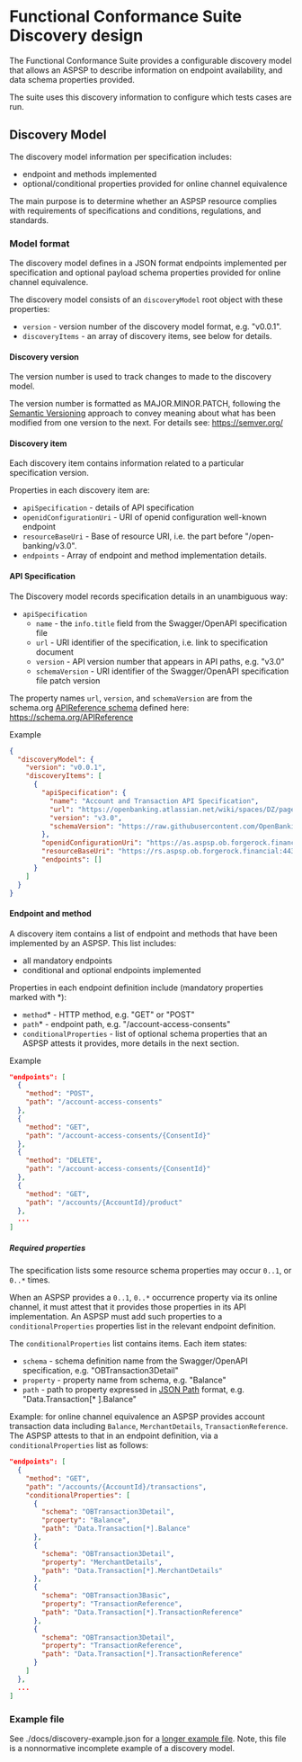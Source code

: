 # Functional Conformance Suite Discovery design

The Functional Conformance Suite provides a configurable discovery model that
allows an ASPSP to describe information on endpoint availability, and data
schema properties provided.

The suite uses this discovery information to configure which tests cases are run.

## Discovery Model

The discovery model information per specification includes:

* endpoint and methods implemented
* optional/conditional properties provided for online channel equivalence

The main purpose is to determine whether an ASPSP resource complies with
requirements of specifications and conditions, regulations, and standards.

### Model format

The discovery model defines in a JSON format endpoints implemented per
specification and optional payload schema properties provided for online channel
equivalence.

The discovery model consists of an `discoveryModel` root object with these
properties:

* `version` - version number of the discovery model format, e.g. "v0.0.1".
* `discoveryItems` - an array of discovery items, see below for details.

#### Discovery version

The version number is used to track changes to made to the discovery model.

The version number is formatted as MAJOR.MINOR.PATCH, following the
[Semantic Versioning](https://semver.org/) approach to convey meaning about what
has been modified from one version to the next. For details see: https://semver.org/

#### Discovery item

Each discovery item contains information related to a particular specification
version.

Properties in each discovery item are:

* `apiSpecification` - details of API specification
* `openidConfigurationUri` - URI of openid configuration well-known endpoint
* `resourceBaseUri` - Base of resource URI, i.e. the part before "/open-banking/v3.0".
* `endpoints` - Array of endpoint and method implementation details.

#### API Specification

The Discovery model records specification details in an unambiguous way:

* `apiSpecification`
  * `name` - the `info.title` field from the Swagger/OpenAPI specification file
  * `url` - URI identifier of the specification, i.e. link to specification document
  * `version` - API version number that appears in API paths, e.g. "v3.0"
  * `schemaVersion` - URI identifier of the Swagger/OpenAPI specification file patch version

The property names `url`, `version`, and `schemaVersion` are from the schema.org
[APIReference schema](https://schema.org/APIReference) defined here:
https://schema.org/APIReference

Example

```json
{
  "discoveryModel": {
    "version": "v0.0.1",
    "discoveryItems": [
      {
        "apiSpecification": {
          "name": "Account and Transaction API Specification",
          "url": "https://openbanking.atlassian.net/wiki/spaces/DZ/pages/642090641/Account+and+Transaction+API+Specification+-+v3.0",
          "version": "v3.0",
          "schemaVersion": "https://raw.githubusercontent.com/OpenBankingUK/read-write-api-specs/v3.0.0/dist/account-info-swagger.json"
        },
        "openidConfigurationUri": "https://as.aspsp.ob.forgerock.financial/oauth2/.well-known/openid-configuration",
        "resourceBaseUri": "https://rs.aspsp.ob.forgerock.financial:443/",
        "endpoints": []
      }
    ]
  }
}
```

#### Endpoint and method

A discovery item contains a list of endpoint and methods that have been
implemented by an ASPSP. This list includes:
  * all mandatory endpoints
  * conditional and optional endpoints implemented

Properties in each endpoint definition include (mandatory properties marked with *):
  - `method`* - HTTP method, e.g. "GET" or "POST"
  - `path`* - endpoint path, e.g. "/account-access-consents"
  - `conditionalProperties` - list of optional schema properties that an ASPSP attests it provides, more details in the next section.

Example

```json
"endpoints": [
  {
    "method": "POST",
    "path": "/account-access-consents"
  },
  {
    "method": "GET",
    "path": "/account-access-consents/{ConsentId}"
  },
  {
    "method": "DELETE",
    "path": "/account-access-consents/{ConsentId}"
  },
  {
    "method": "GET",
    "path": "/accounts/{AccountId}/product"
  },
  ...
]
```

##### Required properties

The specification lists some resource schema properties may occur `0..1`, or `0..*` times.

When an ASPSP provides a `0..1`, `0..*` occurrence property via its online channel,
it must attest that it provides those properties in its API implementation. An ASPSP must add
such properties to a `conditionalProperties` properties list in the relevant endpoint definition.

The `conditionalProperties` list contains items. Each item states:
 * `schema` - schema definition name from the Swagger/OpenAPI specification, e.g. "OBTransaction3Detail"
 * `property` - property name from schema, e.g. "Balance"
 * `path` - path to property expressed in [JSON Path](https://goessner.net/articles/JsonPath/) format, e.g. "Data.Transaction[* ].Balance"

Example: for online channel equivalence an ASPSP provides account
transaction data including `Balance`, `MerchantDetails`, `TransactionReference`.
The ASPSP attests to that in an endpoint definition, via a `conditionalProperties` list
as follows:

```json
"endpoints": [
  {
    "method": "GET",
    "path": "/accounts/{AccountId}/transactions",
    "conditionalProperties": [
      {
        "schema": "OBTransaction3Detail",
        "property": "Balance",
        "path": "Data.Transaction[*].Balance"
      },
      {
        "schema": "OBTransaction3Detail",
        "property": "MerchantDetails",
        "path": "Data.Transaction[*].MerchantDetails"
      },
      {
        "schema": "OBTransaction3Basic",
        "property": "TransactionReference",
        "path": "Data.Transaction[*].TransactionReference"
      },
      {
        "schema": "OBTransaction3Detail",
        "property": "TransactionReference",
        "path": "Data.Transaction[*].TransactionReference"
      }
    ]
  },
  ...
]
```

### Example file

See ./docs/discovery-example.json for a [longer example file](./discovery-example.json).
Note, this file is a nonnormative incomplete example of a discovery model.
